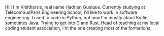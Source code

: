 Hi ! I'm Khâtharsis, real name Hadrien Guelque.
Currently studying at TélécomSudParis Engineering School, I'd like to work in software engineering.
I used to code in Python, but now I'm mostly about Kotlin, sometimes Java. Trying to get into C and Rust.
Head of teaching at my local coding student association, I'm the one creating most of the formations.
